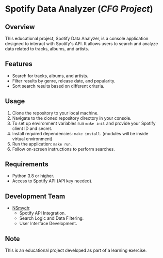 # Spotify Data Analyzer (*CFG Project*)

## Overview
This educational project, Spotify Data Analyzer, is a console application designed to interact with Spotify's API. It allows users to search and analyze data related to tracks, albums, and artists.

## Features
- Search for tracks, albums, and artists.
- Filter results by genre, release date, and popularity.
- Sort search results based on different criteria.

## Usage
1. Clone the repository to your local machine.
2. Navigate to the cloned repository directory in your console.
3. To set up environment variables run `make init` and provide your Spotify client ID and secret.
4. Install required dependencies: `make install`. (modules will be inside virtual environment)
5. Run the application: `make run`.
6. Follow on-screen instructions to perform searches.

## Requirements
- Python 3.8 or higher.
- Access to Spotify API (API key needed).

## Development Team
- [NSmych](https://github.com/NSmych):
  - Spotify API Integration.
  - Search Logic and Data Filtering.
  - User Interface Development.

## Note
This is an educational project developed as part of a learning exercise.
